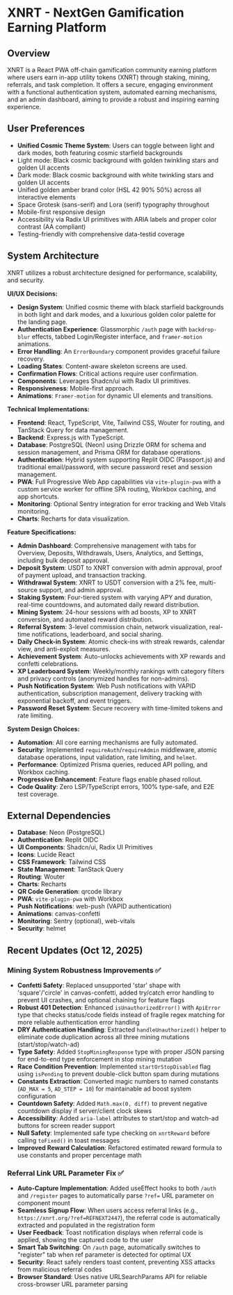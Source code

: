 # XNRT - NextGen Gamification Earning Platform

## Overview
XNRT is a React PWA off-chain gamification community earning platform where users earn in-app utility tokens (XNRT) through staking, mining, referrals, and task completion. It offers a secure, engaging environment with a functional authentication system, automated earning mechanisms, and an admin dashboard, aiming to provide a robust and inspiring earning experience.

## User Preferences
- **Unified Cosmic Theme System**: Users can toggle between light and dark modes, both featuring cosmic starfield backgrounds
- Light mode: Black cosmic background with golden twinkling stars and golden UI accents
- Dark mode: Black cosmic background with white twinkling stars and golden UI accents
- Unified golden amber brand color (HSL 42 90% 50%) across all interactive elements
- Space Grotesk (sans-serif) and Lora (serif) typography throughout
- Mobile-first responsive design
- Accessibility via Radix UI primitives with ARIA labels and proper color contrast (AA compliant)
- Testing-friendly with comprehensive data-testid coverage

## System Architecture
XNRT utilizes a robust architecture designed for performance, scalability, and security.

**UI/UX Decisions:**
- **Design System**: Unified cosmic theme with black starfield backgrounds in both light and dark modes, and a luxurious golden color palette for the landing page.
- **Authentication Experience**: Glassmorphic `/auth` page with `backdrop-blur` effects, tabbed Login/Register interface, and `framer-motion` animations.
- **Error Handling**: An `ErrorBoundary` component provides graceful failure recovery.
- **Loading States**: Content-aware skeleton screens are used.
- **Confirmation Flows**: Critical actions require user confirmation.
- **Components**: Leverages Shadcn/ui with Radix UI primitives.
- **Responsiveness**: Mobile-first approach.
- **Animations**: `Framer-motion` for dynamic UI elements and transitions.

**Technical Implementations:**
- **Frontend**: React, TypeScript, Vite, Tailwind CSS, Wouter for routing, and TanStack Query for data management.
- **Backend**: Express.js with TypeScript.
- **Database**: PostgreSQL (Neon) using Drizzle ORM for schema and session management, and Prisma ORM for database operations.
- **Authentication**: Hybrid system supporting Replit OIDC (Passport.js) and traditional email/password, with secure password reset and session management.
- **PWA**: Full Progressive Web App capabilities via `vite-plugin-pwa` with a custom service worker for offline SPA routing, Workbox caching, and app shortcuts.
- **Monitoring**: Optional Sentry integration for error tracking and Web Vitals monitoring.
- **Charts**: Recharts for data visualization.

**Feature Specifications:**
- **Admin Dashboard**: Comprehensive management with tabs for Overview, Deposits, Withdrawals, Users, Analytics, and Settings, including bulk deposit approval.
- **Deposit System**: USDT to XNRT conversion with admin approval, proof of payment upload, and transaction tracking.
- **Withdrawal System**: XNRT to USDT conversion with a 2% fee, multi-source support, and admin approval.
- **Staking System**: Four-tiered system with varying APY and duration, real-time countdowns, and automated daily reward distribution.
- **Mining System**: 24-hour sessions with ad boosts, XP to XNRT conversion, and automated reward distribution.
- **Referral System**: 3-level commission chain, network visualization, real-time notifications, leaderboard, and social sharing.
- **Daily Check-in System**: Atomic check-ins with streak rewards, calendar view, and anti-exploit measures.
- **Achievement System**: Auto-unlocks achievements with XP rewards and confetti celebrations.
- **XP Leaderboard System**: Weekly/monthly rankings with category filters and privacy controls (anonymized handles for non-admins).
- **Push Notification System**: Web Push notifications with VAPID authentication, subscription management, delivery tracking with exponential backoff, and event triggers.
- **Password Reset System**: Secure recovery with time-limited tokens and rate limiting.

**System Design Choices:**
- **Automation**: All core earning mechanisms are fully automated.
- **Security**: Implemented `requireAuth`/`requireAdmin` middleware, atomic database operations, input validation, rate limiting, and `helmet`.
- **Performance**: Optimized Prisma queries, reduced API polling, and Workbox caching.
- **Progressive Enhancement**: Feature flags enable phased rollout.
- **Code Quality**: Zero LSP/TypeScript errors, 100% type-safe, and E2E test coverage.

## External Dependencies
- **Database**: Neon (PostgreSQL)
- **Authentication**: Replit OIDC
- **UI Components**: Shadcn/ui, Radix UI Primitives
- **Icons**: Lucide React
- **CSS Framework**: Tailwind CSS
- **State Management**: TanStack Query
- **Routing**: Wouter
- **Charts**: Recharts
- **QR Code Generation**: qrcode library
- **PWA**: `vite-plugin-pwa` with Workbox
- **Push Notifications**: web-push (VAPID authentication)
- **Animations**: canvas-confetti
- **Monitoring**: Sentry (optional), web-vitals
- **Security**: helmet

## Recent Updates (Oct 12, 2025)
### Mining System Robustness Improvements ✅
- **Confetti Safety**: Replaced unsupported 'star' shape with 'square'/'circle' in canvas-confetti, added try/catch error handling to prevent UI crashes, and optional chaining for feature flags
- **Robust 401 Detection**: Enhanced `isUnauthorizedError()` with `ApiError` type that checks status/code fields instead of fragile regex matching for more reliable authentication error handling
- **DRY Authentication Handling**: Extracted `handleUnauthorized()` helper to eliminate code duplication across all three mining mutations (start/stop/watch-ad)
- **Type Safety**: Added `StopMiningResponse` type with proper JSON parsing for end-to-end type enforcement in stop mining mutation
- **Race Condition Prevention**: Implemented `startOrStopDisabled` flag using `isPending` to prevent double-click button spam during mutations
- **Constants Extraction**: Converted magic numbers to named constants (`AD_MAX = 5`, `AD_STEP = 10`) for maintainable ad boost system configuration
- **Countdown Safety**: Added `Math.max(0, diff)` to prevent negative countdown display if server/client clock skews
- **Accessibility**: Added `aria-label` attributes to start/stop and watch-ad buttons for screen reader support
- **Null Safety**: Implemented safe type checking on `xnrtReward` before calling `toFixed()` in toast messages
- **Improved Reward Calculation**: Refactored estimated reward formula to use constants and proper percentage math

### Referral Link URL Parameter Fix ✅
- **Auto-Capture Implementation**: Added useEffect hooks to both `/auth` and `/register` pages to automatically parse `?ref=` URL parameter on component mount
- **Seamless Signup Flow**: When users access referral links (e.g., `https://xnrt.org/?ref=REFNEXT2447`), the referral code is automatically extracted and populated in the registration form
- **User Feedback**: Toast notification displays when referral code is applied, showing the captured code to the user
- **Smart Tab Switching**: On `/auth` page, automatically switches to "register" tab when ref parameter is detected for optimal UX
- **Security**: React safely renders toast content, preventing XSS attacks from malicious referral codes
- **Browser Standard**: Uses native URLSearchParams API for reliable cross-browser URL parameter parsing